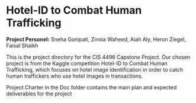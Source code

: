 # Hotel-ID to Combat Human Trafficking
**Project Personel:** Sneha Gonipati, Zinnia Waheed, Aiah Aly, Heron Ziegel, Faisal Shaikh

This is the project directory for the CIS 4496 Capstone Project. Our chosen project is from the Kaggle competition Hotel-ID to Combat Human Trafficking, which focuses on hotel image identification in order to catch human traffickers who use hotel images in transactions. 

Project Charter in the Doc folder contains the main plan and expected deliverables for the project
